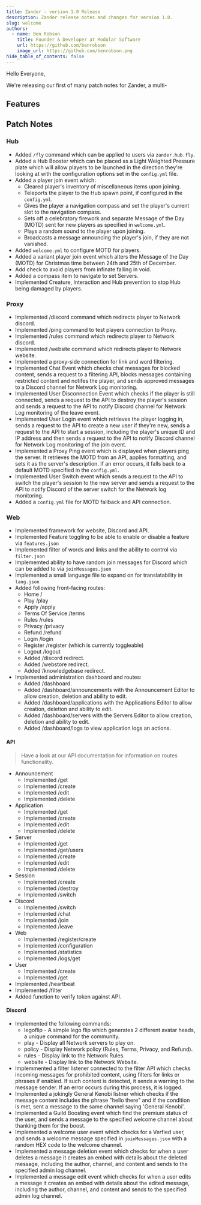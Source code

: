 ```yaml
---
title: Zander - version 1.0 Release
description: Zander release notes and changes for version 1.0.
slug: welcome
authors:
  - name: Ben Robson
    title: Founder & Developer at Modular Software
    url: https://github.com/benrobson
    image_url: https://github.com/benrobson.png
hide_table_of_contents: false
---
```


Hello Everyone,

We're releasing our first of many patch notes for Zander, a multi-

## Features

## Patch Notes

### Hub
* Added `/fly` command which can be applied to users via `zander.hub.fly`.
* Added a Hub Booster which can be placed as a Light Weighted Pressure plate which will allow players to be launched in the direction they're looking at with the configuration options set in the `config.yml` file.
* Added a player join event which: 
  * Cleared player's inventory of miscellaneous items upon joining.
  * Teleports the player to the Hub spawn point, if configured in the `config.yml`.
  * Gives the player a navigation compass and set the player's current slot to the navigation compass.
  * Sets off a celebratory firework and separate Message of the Day (MOTD) sent for new players as specified in `welcome.yml`.
  * Plays a random sound to the player upon joining.
  * Broadcasts a message announcing the player's join, if they are not vanished.
* Added `welcome.yml` to configure MOTD for players.
* Added a variant player join event which alters the Message of the Day (MOTD) for Christmas time between 24th and 25th of December.
* Add check to avoid players from infinate falling in void.
* Added a compass item to navigate to set Servers.
* Implemented Creature, Interaction and Hub prevention to stop Hub being damaged by players.

### Proxy
* Implemented /discord command which redirects player to Network discord.
* Implemented /ping command to test players connection to Proxy.
* Implemented /rules command which redirects player to Network discord.
* Implemented /website command which redirects player to Network website.
* Implemented a proxy-side connection for link and word filtering.
* Implemented Chat Event which checks chat messages for blocked content, sends a request to a filtering API, blocks messages containing restricted content and notifes the player, and sends approved messages to a Discord channel for Network Log monitoring.
* Implemented User Disconnection Event which checks if the player is still connected, sends a request to the API to destroy the player's session and sends a request to the API to notify Discord channel for Network Log monitoring of the leave event.
* Implemented User Login event which retrieves the player logging in, sends a request to the API to create a new user if they're new, sends a request to the API to start a session, including the player's unique ID and IP address and then sends a request to the API to notify Discord channel for Network Log monitoring of the join event.
* Implemented a Proxy Ping event which is displayed when players ping the server. It retrieves the MOTD from an API, applies formatting, and sets it as the server's description. If an error occurs, it falls back to a default MOTD specified in the `config.yml`.
* Implemented User Switch event which sends a request to the API to switch the player's session to the new server and sends a request to the API to notify Discord of the server switch for the Network log monitoring.
* Added a `config.yml` file for MOTD fallback and API connection.

### Web
* Implemented framework for website, Discord and API.
* Implemented Feature toggling to be able to enable or disable a feature via `features.json`
* Implemented filter of words and links and the ability to control via `filter.json`
* Implememted ability to have random join messages for Discord which can be added to via `joinMessages.json`
* Implemented a small language file to expand on for translatability in `lang.json`
* Added following front-facing routes:
  * Home /
  * Play /play
  * Apply /apply
  * Terms Of Service /terms
  * Rules /rules
  * Privacy /privacy
  * Refund /refund
  * Login /login
  * Register /register (which is currently toggleable)
  * Logout /logout
  * Added /discord redirect.
  * Added /webstore redirect.
  * Added /knowledgebase redirect.
* Implemented administration dashboard and routes:
  * Added /dashboard.
  * Added /dashboard/announcements with the Announcement Editor to allow creation, deletion and ability to edit.
  * Added /dashboard/applications with the Applications Editor to allow creation, deletion and ability to edit.
  * Added /dashboard/servers with the Servers Editor to allow creation, deletion and ability to edit.
  * Added /dashboard/logs to view application logs an actions.

#### API

> Have a look at our API documentation for information on routes functionality.

* Announcement
  * Implemented /get
  * Implemented /create
  * Implemented /edit
  * Implemented /delete
* Application
  * Implemented /get
  * Implemented /create
  * Implemented /edit
  * Implemented /delete
* Server
  * Implemented /get
  * Implemented /get/users
  * Implemented /create
  * Implemented /edit
  * Implemented /delete
* Session
  * Implemented /create
  * Implemented /destroy
  * Implemented /switch
* Discord
  * Implemented /switch
  * Implemented /chat
  * Implemented /join
  * Implemented /leave
* Web
  * Implemented /register/create
  * Implemented /configuration
  * Implemented /statistics
  * Implemented /logs/get
* User
  * Implemented /create
  * Implemented /get
* Implemented /heartbeat
* Implemented /filter
* Added function to verify token against API.

#### Discord
* Implemented the following commands:
  * legoflip - A simple lego flip which generates 2 different avatar heads, a unique command for the community.
  * play - Display all Network servers to play on.
  * policy - Display Network policy (Rules, Terms, Privacy, and Refund).
  * rules - Display link to the Network Rules.
  * website - Display link to the Network Website.
* Implemmented a filter listener connected to the filter API which checks incoming messages for prohibited content, using filters for links or phrases if enabled. If such content is detected, it sends a warning to the message sender. If an error occurs during this process, it is logged.
* Implemented a jokingly General Kenobi listner which checks if the message content includes the phrase "hello there" and if the condition is met, sent a message to the same channel saying 'General Kenobi'.
* Implemented a Guild Boosting event which find the premium status of the user, and sends a message to the specified welcome channel about thanking them for the boost.
* Implemented a welcome user event which checks for a Verfied user, and sends a welcome message specified in `joinMessages.json` with a random HEX code to the welcome channel.
* Implemented a message deletion event which checks for when a user deletes a message it creates an embed with details about the deleted message, including the author, channel, and content and sends to the specified admin log channel.
* Implemented a message edit event which checks for when a user edits a message it creates an embed with details about the edited message, including the author, channel, and content and sends to the specified admin log channel.
